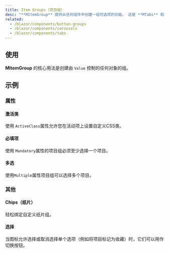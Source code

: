```yaml
---
title: Item Groups（项目组）
desc: "**MItemGroup** 提供从任何组件中创建一组可选项的功能。 这是 **MTabs** 和 **Mcarousel** 等组件的基本功能。"
related:
  - /blazor/components/button-groups
  - /blazor/components/carousels
  - /blazor/components/tabs
---
```


## 使用

**MItemGroup** 的核心用法是创建由 `Value` 控制的任何对象的组。

<masa-example file="Examples.components.item_groups.Usage"></masa-example>

## 示例

### 属性

#### 激活类

使用 `ActiveClass`属性允许您在活动项上设置自定义CSS类。

<masa-example file="Examples.components.item_groups.ActiveClass"></masa-example>

#### 必填项

使用 `Mandatory`属性的项目组必须至少选择一个项目。

<masa-example file="Examples.components.item_groups.Mandatory"></masa-example>

#### 多选

使用`Multiple`属性项目组可以选择多个项目。

<masa-example file="Examples.components.item_groups.Multiple"></masa-example>

### 其他

#### Chips（纸片）

轻松绑定自定义纸片组。

<masa-example file="Examples.components.item_groups.Chips"></masa-example>

#### 选择

当图标允许选择或取消选择单个选项（例如将项目标记为收藏）时，它们可以用作切换按钮。

<masa-example file="Examples.components.item_groups.Selection"></masa-example>
